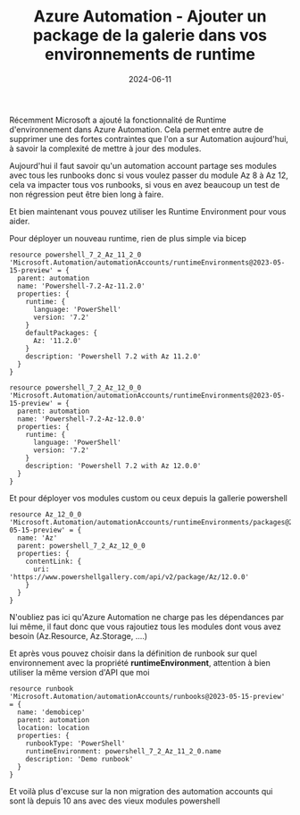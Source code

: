 ﻿---
layout: post
title: Azure Automation - Ajouter un package de la galerie dans vos environnements de runtime
date: 2024-06-11
categories: [  ]
githubcommentIdtoreplace: 
---

Récemment Microsoft a ajouté la fonctionnalité de Runtime d'environnement dans Azure Automation.
Cela permet entre autre de supprimer une des fortes contraintes que l'on a sur Automation aujourd'hui, à savoir la complexité de mettre à jour des modules.

Aujourd'hui il faut savoir qu'un automation account partage ses modules avec tous les runbooks donc si vous voulez passer du module Az 8 à Az 12, cela va impacter tous vos runbooks, si vous en avez beaucoup un test de non régression peut être bien long à faire.

Et bien maintenant vous pouvez utiliser les Runtime Environment pour vous aider.

Pour déployer un nouveau runtime, rien de plus simple via bicep 

```bicep
resource powershell_7_2_Az_11_2_0 'Microsoft.Automation/automationAccounts/runtimeEnvironments@2023-05-15-preview' = {
  parent: automation
  name: 'Powershell-7.2-Az-11.2.0'
  properties: {
    runtime: {
      language: 'PowerShell'
      version: '7.2'
    }
    defaultPackages: {
      Az: '11.2.0'
    }
    description: 'Powershell 7.2 with Az 11.2.0'
  }
}

resource powershell_7_2_Az_12_0_0 'Microsoft.Automation/automationAccounts/runtimeEnvironments@2023-05-15-preview' = {
  parent: automation
  name: 'Powershell-7.2-Az-12.0.0'
  properties: {
    runtime: {
      language: 'PowerShell'
      version: '7.2'
    }
    description: 'Powershell 7.2 with Az 12.0.0'
  }
}
```

Et pour déployer vos modules custom ou ceux depuis la gallerie powershell 

```bicep
resource Az_12_0_0 'Microsoft.Automation/automationAccounts/runtimeEnvironments/packages@2023-05-15-preview' = {
  name: 'Az'
  parent: powershell_7_2_Az_12_0_0
  properties: {
    contentLink: {
      uri: 'https://www.powershellgallery.com/api/v2/package/Az/12.0.0'
    }
  }
}

```

N'oubliez pas ici qu'Azure Automation ne charge pas les dépendances par lui même, il faut donc que vous rajoutiez tous les modules dont vous avez besoin (Az.Resource, Az.Storage, ....)

Et après vous pouvez choisir dans la définition de runbook sur quel environnement avec la propriété **runtimeEnvironment**, attention à bien utiliser la même version d'API que moi

```bicep
resource runbook 'Microsoft.Automation/automationAccounts/runbooks@2023-05-15-preview' = {
  name: 'demobicep'
  parent: automation
  location: location
  properties: {
    runbookType: 'PowerShell'
    runtimeEnvironment: powershell_7_2_Az_11_2_0.name
    description: 'Demo runbook'
  }
}
```

Et voilà plus d'excuse sur la non migration des automation accounts qui sont là depuis 10 ans avec des vieux modules powershell
